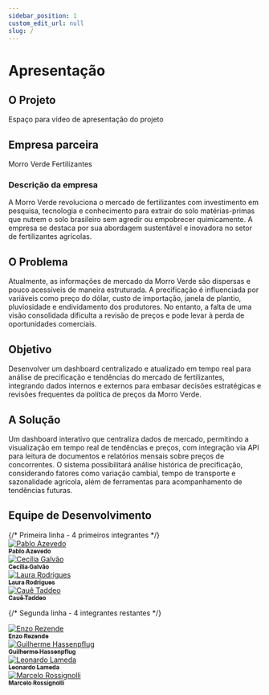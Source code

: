 ```yaml
---
sidebar_position: 1
custom_edit_url: null
slug: /
---
```


# Apresentação

## O Projeto

Espaço para vídeo de apresentação do projeto

## Empresa parceira

Morro Verde Fertilizantes

### Descrição da empresa

A Morro Verde revoluciona o mercado de fertilizantes com investimento em pesquisa, tecnologia e conhecimento para extrair do solo matérias-primas que nutrem o solo brasileiro sem agredir ou empobrecer quimicamente. A empresa se destaca por sua abordagem sustentável e inovadora no setor de fertilizantes agrícolas.

## O Problema

Atualmente, as informações de mercado da Morro Verde são dispersas e pouco acessíveis de maneira estruturada. A precificação é influenciada por variáveis como preço do dólar, custo de importação, janela de plantio, pluviosidade e endividamento dos produtores. No entanto, a falta de uma visão consolidada dificulta a revisão de preços e pode levar à perda de oportunidades comerciais.

## Objetivo

Desenvolver um dashboard centralizado e atualizado em tempo real para análise de precificação e tendências do mercado de fertilizantes, integrando dados internos e externos para embasar decisões estratégicas e revisões frequentes da política de preços da Morro Verde.

## A Solução

Um dashboard interativo que centraliza dados de mercado, permitindo a visualização em tempo real de tendências e preços, com integração via API para leitura de documentos e relatórios mensais sobre preços de concorrentes. O sistema possibilitará análise histórica de precificação, considerando fatores como variação cambial, tempo de transporte e sazonalidade agrícola, além de ferramentas para acompanhamento de tendências futuras.

## Equipe de Desenvolvimento

<div style={{ display: 'flex', flexWrap: 'wrap', justifyContent: 'center', maxWidth: '100%' }}>
  {/* Primeira linha - 4 primeiros integrantes */}
  <div style={{ margin: 10, textAlign: 'center', width: '20%', minWidth: '120px', maxWidth: '150px' }}>
    <a href="https://www.linkedin.com/in/pabloazevedo/">
      <img src={require("../static/img/Pablo.png").default} style={{ borderRadius: '10%', width: '100%' }} alt="Pablo Azevedo" />
      <br />
      <sub><b>Pablo Azevedo</b></sub>
    </a>
  </div>
  <div style={{ margin: 10, textAlign: 'center', width: '20%', minWidth: '120px', maxWidth: '150px' }}>
    <a href="https://www.linkedin.com/in/ceciliagalvaoo/">
      <img src={require("../static/img/Cecilia.png").default} style={{ borderRadius: '10%', width: '100%' }} alt="Cecília Galvão" />
      <br />
      <sub><b>Cecília Galvão</b></sub>
    </a>
  </div>
  <div style={{ margin: 10, textAlign: 'center', width: '20%', minWidth: '120px', maxWidth: '150px' }}>
    <a href="https://www.linkedin.com/in/laura-rodrigues31/">
      <img src={require("../static/img/Laura.png").default} style={{ borderRadius: '10%', width: '100%' }} alt="Laura Rodrigues" />
      <br />
      <sub><b>Laura Rodrigues</b></sub>
    </a>
  </div>
  <div style={{ margin: 10, textAlign: 'center', width: '20%', minWidth: '120px', maxWidth: '150px' }}>
    <a href="https://www.linkedin.com/in/cau%C3%AA-taddeo-b9b05a33b/">
      <img src={require("../static/img/Caue.png").default} style={{ borderRadius: '10%', width: '100%' }} alt="Cauê Taddeo" />
      <br />
      <sub><b>Cauê Taddeo</b></sub>
    </a>
  </div>
  
  {/* Segunda linha - 4 integrantes restantes */}
  <div style={{ margin: 10, textAlign: 'center', width: '20%', minWidth: '120px', maxWidth: '150px' }}>
    <a href="https://www.linkedin.com/in/enzorezende/">
      <img src={require("../static/img/Enzo.png").default} style={{ borderRadius: '10%', width: '100%' }} alt="Enzo Rezende" />
      <br />
      <sub><b>Enzo Rezende</b></sub>
    </a>
  </div>
  <div style={{ margin: 10, textAlign: 'center', width: '20%', minWidth: '120px', maxWidth: '150px' }}>
    <a href="https://www.linkedin.com/in/guilherme-hassenpflug-644ba4342/">
      <img src={require("../static/img/Guilherme.png").default} style={{ borderRadius: '10%', width: '100%' }} alt="Guilherme Hassenpflug" />
      <br />
      <sub><b>Guilherme Hassenpflug</b></sub>
    </a>
  </div>
  <div style={{ margin: 10, textAlign: 'center', width: '20%', minWidth: '120px', maxWidth: '150px' }}>
    <a href="https://www.linkedin.com/in/leonardo-lameda/">
      <img src={require("../static/img/Leonardo.png").default} style={{ borderRadius: '10%', width: '100%' }} alt="Leonardo Lameda" />
      <br />
      <sub><b>Leonardo Lameda</b></sub>
    </a>
  </div>
  <div style={{ margin: 10, textAlign: 'center', width: '20%', minWidth: '120px', maxWidth: '150px' }}>
    <a href="https://www.linkedin.com/in/marcelo-rossignolli/">
      <img src={require("../static/img/Marcelo.png").default} style={{ borderRadius: '10%', width: '100%' }} alt="Marcelo Rossignolli" />
      <br />
      <sub><b>Marcelo Rossignolli</b></sub>
    </a>
  </div>
</div>